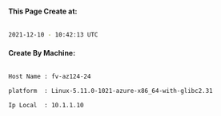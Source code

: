 
   
#### This Page Create at:

```bash

2021-12-10 - 10:42:13 UTC

```

#### Create By Machine:

```bash

Host Name : fv-az124-24

platform  : Linux-5.11.0-1021-azure-x86_64-with-glibc2.31

Ip Local  : 10.1.1.10

```

